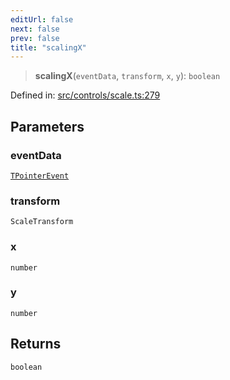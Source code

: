 ```yaml
---
editUrl: false
next: false
prev: false
title: "scalingX"
---
```


> **scalingX**(`eventData`, `transform`, `x`, `y`): `boolean`

Defined in: [src/controls/scale.ts:279](https://github.com/fabricjs/fabric.js/blob/8748628df7e9de00ba77413bfc3ad9e9fe9d4f30/src/controls/scale.ts#L279)

## Parameters

### eventData

[`TPointerEvent`](/api/type-aliases/tpointerevent/)

### transform

`ScaleTransform`

### x

`number`

### y

`number`

## Returns

`boolean`
